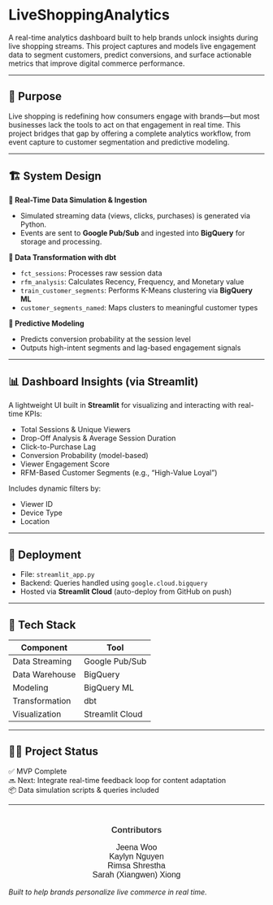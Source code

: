 # LiveShoppingAnalytics

A real-time analytics dashboard built to help brands unlock insights during live shopping streams. This project captures and models live engagement data to segment customers, predict conversions, and surface actionable metrics that improve digital commerce performance.

---

## 🎯 Purpose

Live shopping is redefining how consumers engage with brands—but most businesses lack the tools to act on that engagement in real time. This project bridges that gap by offering a complete analytics workflow, from event capture to customer segmentation and predictive modeling.

---

## 🏗️ System Design

**🔹 Real-Time Data Simulation & Ingestion**
- Simulated streaming data (views, clicks, purchases) is generated via Python.
- Events are sent to **Google Pub/Sub** and ingested into **BigQuery** for storage and processing.

**🔹 Data Transformation with dbt**
- `fct_sessions`: Processes raw session data  
- `rfm_analysis`: Calculates Recency, Frequency, and Monetary value  
- `train_customer_segments`: Performs K-Means clustering via **BigQuery ML**  
- `customer_segments_named`: Maps clusters to meaningful customer types

**🔹 Predictive Modeling**
- Predicts conversion probability at the session level  
- Outputs high-intent segments and lag-based engagement signals

---

## 📊 Dashboard Insights (via Streamlit)

A lightweight UI built in **Streamlit** for visualizing and interacting with real-time KPIs:

- Total Sessions & Unique Viewers  
- Drop-Off Analysis & Average Session Duration  
- Click-to-Purchase Lag  
- Conversion Probability (model-based)  
- Viewer Engagement Score  
- RFM-Based Customer Segments (e.g., “High-Value Loyal”)

Includes dynamic filters by:
- Viewer ID  
- Device Type  
- Location  

---

## 🚀 Deployment

- File: `streamlit_app.py`  
- Backend: Queries handled using `google.cloud.bigquery`  
- Hosted via **Streamlit Cloud** (auto-deploy from GitHub on push)

---

## 🧰 Tech Stack

| Component       | Tool                     |
|----------------|--------------------------|
| Data Streaming | Google Pub/Sub           |
| Data Warehouse | BigQuery                 |
| Modeling       | BigQuery ML              |
| Transformation | dbt                      |
| Visualization  | Streamlit Cloud          |

---

## 👩‍💻 Project Status

✅ MVP Complete  
🔜 Next: Integrate real-time feedback loop for content adaptation  
📦 Data simulation scripts & queries included

---
<div style="margin-top: 40px; text-align: center; font-family: Arial, sans-serif;">
  <h3 style="color: #333;">Contributors</h3>
  <ul style="list-style: none; padding: 0; font-size: 16px;">
    <li>Jeena Woo</li>
    <li>Kaylyn Nguyen</li>
    <li>Rimsa Shrestha</li>
    <li>Sarah (Xiangwen) Xiong</li>
  </ul>
</div>


*Built to help brands personalize live commerce in real time.*  
